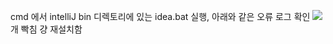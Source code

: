 cmd 에서 intelliJ bin 디렉토리에 있는 idea.bat 실행, 아래와 같은 오류 로그 확인 
![](https://i.imgur.com/y5DmFRd.png)
개 빡침 걍 재설치함 